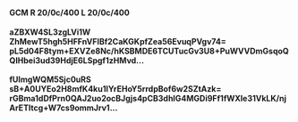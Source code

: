 #### GCM R 20/0c/400 L 20/0c/400
**aZBXW4SL3zgLVi1W**<br/>**ZhMewT5hgh5HFFnVFIBf2CaKGKpfZea56EvuqPVgv74=**<br/>**pL5d04F8tym+EXVZe8Nc/hKSBMDE6TCUTucGv3U8+PuWVVDmGsqoQQIHbei3ud39HdjE6LSpgf1zHMvd...**<br/><br/>
**fUImgWQM5Sjc0uRS**<br/>**sB+A0UYEo2H8mfK4ku1IYrEHoY5rrdpBof6w2SZtAzk=**<br/>**rGBma1dDfPrn0QAJ2uo2ocBJgjs4pCB3dhIG4MGDi9Ff1fWXle31VkLK/njArETItcg+W7cs9ommJrv1...**